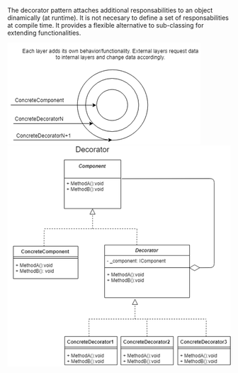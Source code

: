 The decorator pattern attaches additional responsabilities to an object dinamically (at runtime). It is not necesary to define a set of responsabilities at compile time. It provides a flexible alternative to sub-classing for extending functionalities.


<img src="../images/DecoratorDesc1.png">

<img src="../images/Decorator.png">
